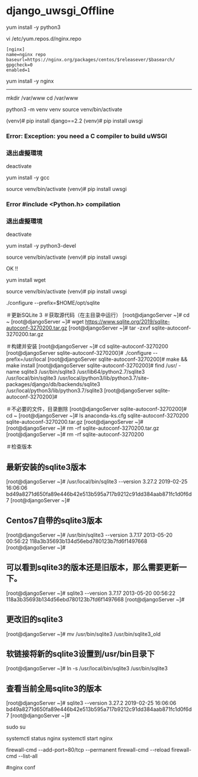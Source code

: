 # django_uwsgi_Offline

yum install -y python3

vi /etc/yum.repos.d/nginx.repo

```
[nginx]
name=nginx repo
baseurl=https://nginx.org/packages/centos/$releasever/$basearch/
gpgcheck=0
enabled=1
```

yum install -y nginx

----------------------

mkdir /var/www
cd /var/www

python3 -m venv venv 
source venv/bin/activate

(venv)# pip install django==2.2
(venv)# pip install uwsgi

### Error: Exception: you need a C compiler to build uWSGI

### 退出虛擬環境
deactivate

yum install -y gcc

source venv/bin/activate
(venv)# pip install uwsgi

### Error #include <Python.h> compilation

### 退出虛擬環境
deactivate

yum install -y python3-devel

source venv/bin/activate
(venv)# pip install uwsgi

OK !!

yum install wget

source venv/bin/activate
(venv)# pip install uwsgi

./configure --prefix=$HOME/opt/sqlite


＃更新SQLite 3
＃获取源代码（在主目录中运行）
[root@djangoServer ~]# cd ~
[root@djangoServer ~]# wget https://www.sqlite.org/2019/sqlite-autoconf-3270200.tar.gz
[root@djangoServer ~]# tar -zxvf sqlite-autoconf-3270200.tar.gz

＃构建并安装
[root@djangoServer ~]# cd sqlite-autoconf-3270200
[root@djangoServer sqlite-autoconf-3270200]# ./configure --prefix=/usr/local
[root@djangoServer sqlite-autoconf-3270200]# make && make install
[root@djangoServer sqlite-autoconf-3270200]# find /usr/ -name sqlite3
/usr/bin/sqlite3
/usr/lib64/python2.7/sqlite3
/usr/local/bin/sqlite3
/usr/local/python3/lib/python3.7/site-packages/django/db/backends/sqlite3
/usr/local/python3/lib/python3.7/sqlite3
[root@djangoServer sqlite-autoconf-3270200]# 

＃不必要的文件，目录删除
[root@djangoServer sqlite-autoconf-3270200]# cd ~
[root@djangoServer ~]# ls
anaconda-ks.cfg  sqlite-autoconf-3270200  sqlite-autoconf-3270200.tar.gz
[root@djangoServer ~]# 
[root@djangoServer ~]# rm -rf sqlite-autoconf-3270200.tar.gz
[root@djangoServer ~]# rm -rf sqlite-autoconf-3270200

＃检查版本
## 最新安装的sqlite3版本
[root@djangoServer ~]# /usr/local/bin/sqlite3 --version
3.27.2 2019-02-25 16:06:06 bd49a8271d650fa89e446b42e513b595a717b9212c91dd384aab871fc1d0f6d7
[root@djangoServer ~]# 

## Centos7自带的sqlite3版本
[root@djangoServer ~]# /usr/bin/sqlite3 --version
3.7.17 2013-05-20 00:56:22 118a3b35693b134d56ebd780123b7fd6f1497668
[root@djangoServer ~]# 

## 可以看到sqlite3的版本还是旧版本，那么需要更新一下。
[root@djangoServer ~]# sqlite3 --version
3.7.17 2013-05-20 00:56:22 118a3b35693b134d56ebd780123b7fd6f1497668
[root@djangoServer ~]# 

## 更改旧的sqlite3
[root@djangoServer ~]# mv /usr/bin/sqlite3  /usr/bin/sqlite3_old

## 软链接将新的sqlite3设置到/usr/bin目录下
[root@djangoServer ~]# ln -s /usr/local/bin/sqlite3   /usr/bin/sqlite3

## 查看当前全局sqlite3的版本
[root@djangoServer ~]# sqlite3 --version
3.27.2 2019-02-25 16:06:06 bd49a8271d650fa89e446b42e513b595a717b9212c91dd384aab871fc1d0f6d7
[root@djangoServer ~]# 

sudo su

systemctl status nginx
systemctl start nginx

firewall-cmd --add-port=80/tcp --permanent
firewall-cmd --reload
firewall-cmd --list-all

#nginx conf

